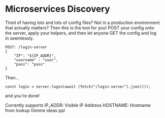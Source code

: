 # Microservices Discovery

Tired of having lots and lots of config files? Not in a production environment that actually matters? Then this is the tool for you! POST your config onto the server, apply your helpers, and then let anyone GET the config and log in seemlessly.

```
POST: /login-server
{
    "IP": "${IP_ADDR}",
    "username" : "user",
    "pass": "pass"
}
```
Then...
```
const login = server.login(await (fetch("/login-server").json()));
```
and you're done!

Currently supports
IP_ADDR: Visible IP Address
HOSTNAME: Hostname from lookup
Gimme ideas ppl